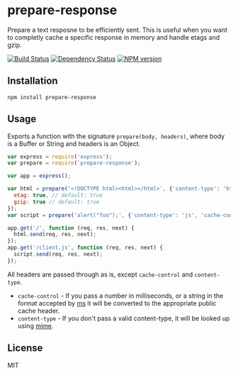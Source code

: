 # prepare-response

Prepare a text resposne to be efficiently sent.  This is useful when you want to completly cache a specific response in memory and handle etags and gzip.

[![Build Status](https://img.shields.io/travis/ForbesLindesay/prepare-response/master.svg)](https://travis-ci.org/ForbesLindesay/prepare-response)
[![Dependency Status](https://img.shields.io/gemnasium/ForbesLindesay/prepare-response.svg)](https://gemnasium.com/ForbesLindesay/prepare-response)
[![NPM version](https://img.shields.io/npm/v/prepare-response.svg)](https://www.npmjs.org/package/prepare-response)

## Installation

    npm install prepare-response

## Usage

Exports a function with the signature `prepare(body, headers)`, where body is a Buffer or String and headers is an Object.

```js
var express = require('express');
var prepare = require('prepare-response');

var app = express();

var html = prepare('<!DOCTYPE html><html></html>', {'content-type': 'html'}, {
  etag: true, // default: true
  gzip: true // default: true
});
var script = prepare('alert("foo");', {'content-type': 'js', 'cache-control': '1 year'});

app.get('/', function (req, res, next) {
  html.send(req, res, next);
});
app.get('/client.js', function (req, res, next) {
  script.send(req, res, next);
});
```

All headers are passed through as is, except `cache-control` and `content-type`.

- `cache-control` - If you pass a number in milliseconds, or a string in the format accepted by [ms](https://www.npmjs.org/package/ms) it will be converted to the appropriate public cache header.
- `content-type` - If you don't pass a valid content-type, it will be looked up using [mime](https://github.com/broofa/node-mime).

## License

  MIT
